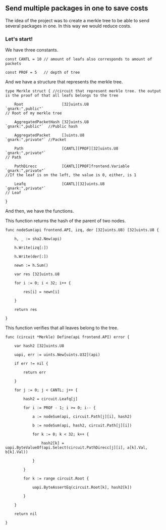 ## Send multiple packages in one to save costs

The idea of the project was to create a merkle tree to be able to send several packages in one. In this way we would reduce costs.

### Let's start!

We have three constants.

```
const CANTL = 10 // amount of leafs also corresponds to amount of packets

const PROF = 5   // depth of tree
```

And we have a structure that represents the merkle tree.

```
type Merkle struct { //circuit that represent merkle tree. the output is the proof of that all leafs belongs to the tree

​    Root                 [32]uints.U8                   `gnark:",public"` 
// Root of my merkle tree

​    AggregatedPacketHash [32]uints.U8                   `gnark:",public"`  //Public hash

​    AggregatedPacket     []uints.U8                     `gnark:",private"` //Packet

​    Path                 [CANTL][PROF][32]uints.U8      `gnark:",private"`
// Path

​    PathDirecc           [CANTL][PROF]frontend.Variable `gnark:",private"`
//If the leaf is on the left, the value is 0, either, is 1

​    Leafq                [CANTL][32]uints.U8            `gnark:",private"`
// Leaf

}
```

And then, we have the functions.

This function returns the hash of the parent of two nodes.

```
func nodeSum(api frontend.API, izq, der [32]uints.U8) [32]uints.U8 {

​    h, _ := sha2.New(api)

​    h.Write(izq[:])

​    h.Write(der[:])

​    newn := h.Sum()

​    var res [32]uints.U8

​    for i := 0; i < 32; i++ {

​        res[i] = newn[i]

​    }

​    return res

}
```

This function verifies that all leaves belong to the tree.

```
func (circuit *Merkle) Define(api frontend.API) error {

​    var hash2 [32]uints.U8

​    uapi, err := uints.New[uints.U32](api)

​    if err != nil {

​        return err

​    }

​    for j := 0; j < CANTL; j++ {

​        hash2 = circuit.Leafq[j]

​        for i := PROF - 1; i >= 0; i-- {

​            a := nodeSum(api, circuit.Path[j][i], hash2)

​            b := nodeSum(api, hash2, circuit.Path[j][i])

​            for k := 0; k < 32; k++ {

​                hash2[k] = uapi.ByteValueOf(api.Select(circuit.PathDirecc[j][i], a[k].Val, b[k].Val))

​            }

​        }

​        for k := range circuit.Root {

​            uapi.ByteAssertEq(circuit.Root[k], hash2[k])

​        }

​    }

​    return nil

}
```

